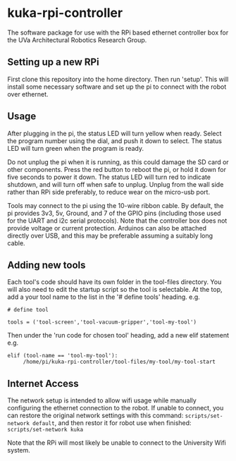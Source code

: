 # kuka-rpi-controller

The software package for use with the RPi based ethernet controller box for the UVa Architectural Robotics Research Group.

## Setting up a new RPi

First clone this repository into the home directory. Then run 'setup'. This will install some necessary software and set up the pi to connect with the robot over ethernet.

## Usage

After plugging in the pi, the status LED will turn yellow when ready. Select the program number using the dial, and push it down to select. The status LED will turn green when the program is ready.

Do not unplug the pi when it is running, as this could damage the SD card or other components. Press the red button to reboot the pi, or hold it down for five seconds to power it down. The status LED will turn red to indicate shutdown, and will turn off when safe to unplug. Unplug from the wall side rather than RPi side preferably, to reduce wear on the micro-usb port.

Tools may connect to the pi using the 10-wire ribbon cable. By default, the pi provides 3v3, 5v, Ground, and 7 of the GPIO pins (including those used for the UART and i2c serial protocols). Note that the controller box does not provide voltage or current protection.
Arduinos can also be attached directly over USB, and this may be preferable assuming a suitably long cable.

## Adding new tools

Each tool's code should have its own folder in the tool-files directory. You will also need to edit the startup script so the tool is selectable. At the top, add a your tool name to the list in the '# define tools' heading. e.g.
```
# define tool

tools = ('tool-screen','tool-vacuum-gripper','tool-my-tool')
```

Then under the 'run code for chosen tool' heading, add a new elif statement e.g.
```
elif (tool-name == 'tool-my-tool'):
     /home/pi/kuka-rpi-controller/tool-files/my-tool/my-tool-start
```

## Internet Access

The network setup is intended to allow wifi usage while manually configuring the ethernet connection to the robot. If unable to connect, you can restore the original network settings with this command:
`scripts/set-network default`,
and then restor it for robot use when finished:
`scripts/set-network kuka`

Note that the RPi will most likely be unable to connect to the University Wifi system.